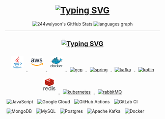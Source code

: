 <h1 align="center">
  <a href="https://git.io/typing-svg">
    <img src="https://readme-typing-svg.demolab.com?font=Ubuntu&weight=500&size=30&duration=2000&pause=20000&color=fff&random=true&width=400&height=50&lines=Ola+👋!+me+chamo+Walyson." alt="Typing SVG">
  </a>
</h1>

<p align="center">
  <img  alt="244walyson's GitHub Stats" src="https://awesome-github-stats.azurewebsites.net/user-stats/244walyson?cardType=github&theme=github-dark&preferLogin=false" />  
  <img src="https://github-readme-stats.vercel.app/api/top-langs?username=244walyson&locale=en&hide_title=false&layout=compact&card_width=340&langs_count=5&theme=dark&hide_border=true" height="200" alt="languages graph" />
</p>

<hr/>

<h2 align="center">
  <a href="https://git.io/typing-svg">
    <img src="https://readme-typing-svg.demolab.com?font=Karla&size=25&pause=1000&color=A0B4F2&random=true&width=600&lines=Explorando+o+mundo+do+software.;Sempre+aprendendo%2C+sempre+crescendo.;Cada+linha+de+c%C3%B3digo+conta+uma+hist%C3%B3ria.;Transformando+ideias+em+c%C3%B3digo.;Construindo+o+futuro%2C+um+commit+de+cada+vez.;Escrevendo+c%C3%B3digo%2C+criando+hist%C3%B3rias." alt="Typing SVG">
  </a>
</h2>

<div align="center">
  <a href="https://developer.mozilla.org/en-US/docs/Web/JavaScript" target="_blank" rel="noreferrer">
    <img src="https://raw.githubusercontent.com/devicons/devicon/master/icons/java/java-original.svg" alt="java" width="40" height="40" style="margin: 10px;" />
  </a>
  <a href="https://developer.mozilla.org/en-US/docs/Web/JavaScript" target="_blank" rel="noreferrer">
    <img src="https://raw.githubusercontent.com/devicons/devicon/master/icons/amazonwebservices/amazonwebservices-original-wordmark.svg" alt="aws" width="40" height="40" style="margin: 10px;" />
  </a>
  <a href="https://azure.microsoft.com/en-in/" target="_blank" rel="noreferrer">
    <img src="https://raw.githubusercontent.com/devicons/devicon/master/icons/docker/docker-original-wordmark.svg" alt="docker" width="40" height="40" style="margin: 10px;" />
  </a>
  <a href="https://firebase.google.com/" target="_blank" rel="noreferrer">
    <img src="https://www.vectorlogo.zone/logos/google_cloud/google_cloud-icon.svg" alt="gcp" width="40" height="40" style="margin: 10px;" />
  </a>
  <a href="https://git-scm.com/" target="_blank" rel="noreferrer">
    <img src="https://www.vectorlogo.zone/logos/springio/springio-icon.svg" alt="spring" width="40" height="40" style="margin: 10px;" />
  </a>
  <a href="https://kubernetes.io" target="_blank" rel="noreferrer">
    <img src="https://www.vectorlogo.zone/logos/apache_kafka/apache_kafka-icon.svg" alt="kafka" width="40" height="40" style="margin: 10px;" />
  </a>
  <a href="https://www.elastic.co/kibana" target="_blank" rel="noreferrer">
    <img src="https://www.vectorlogo.zone/logos/kotlinlang/kotlinlang-icon.svg" alt="kotlin" width="40" height="40" style="margin: 10px;" />
  </a>
  <a href="https://redis.io" target="_blank" rel="noreferrer">
    <img src="https://raw.githubusercontent.com/devicons/devicon/master/icons/redis/redis-original-wordmark.svg" alt="redis" width="40" height="40" style="margin: 10px;" />
  </a>
  <a href="https://spring.io/" target="_blank" rel="noreferrer">
    <img src="https://www.vectorlogo.zone/logos/kubernetes/kubernetes-icon.svg" alt="kubernetes" width="40" height="40" style="margin: 10px;" />
  </a>
  <a href="https://www.linux.org/" target="_blank" rel="noreferrer">
    <img src="https://www.vectorlogo.zone/logos/rabbitmq/rabbitmq-icon.svg" alt="rabbitMQ" width="40" height="40" style="margin: 10px;" />
  </a>
</div>

<div align="center" style="display: flex; flex-wrap: wrap; gap: 4px;">
  <img src="https://img.shields.io/badge/javascript-%23323330.svg?style=flat-square&logo=javascript&logoColor=%23F7DF1E" alt="JavaScript" style="margin: 5px;" />
  <img src="https://img.shields.io/badge/GoogleCloud-%234285F4.svg?style=flat-square&logo=google-cloud&logoColor=white" alt="Google Cloud" style="margin: 5px;" />
  <img src="https://img.shields.io/badge/github%20actions-%232671E5.svg?style=flat-square&logo=githubactions&logoColor=white" alt="GitHub Actions" style="margin: 5px;" />
  <img src="https://img.shields.io/badge/gitlab%20ci-%23181717.svg?style=flat-square&logo=gitlab&logoColor=white" alt="GitLab CI" style="margin: 5px;" />
  <img src="https://img.shields.io/badge/MongoDB-%234ea94b.svg?style=flat-square&logo=mongodb&logoColor=white" alt="MongoDB" style="margin: 5px;" />
  <img src="https://img.shields.io/badge/mysql-4479A1.svg?style=flat-square&logo=mysql&logoColor=white" alt="MySQL" style="margin: 5px;" />
  <img src="https://img.shields.io/badge/postgres-%23316192.svg?style=flat-square&logo=postgresql&logoColor=white" alt="Postgres" style="margin: 5px;" />
  <img src="https://img.shields.io/badge/Apache%20Kafka-000?style=flat-square&logo=apachekafka" alt="Apache Kafka" style="margin: 5px;" />
  <img src="https://img.shields.io/badge/docker-%230db7ed.svg?style=flat-square&logo=docker&logoColor=white" alt="Docker" style="margin: 5px;" />
</div>
